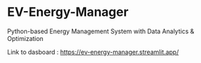 # EV-Energy-Manager
Python-based Energy Management System with Data Analytics &amp; Optimization

Link to dasboard : https://ev-energy-manager.streamlit.app/